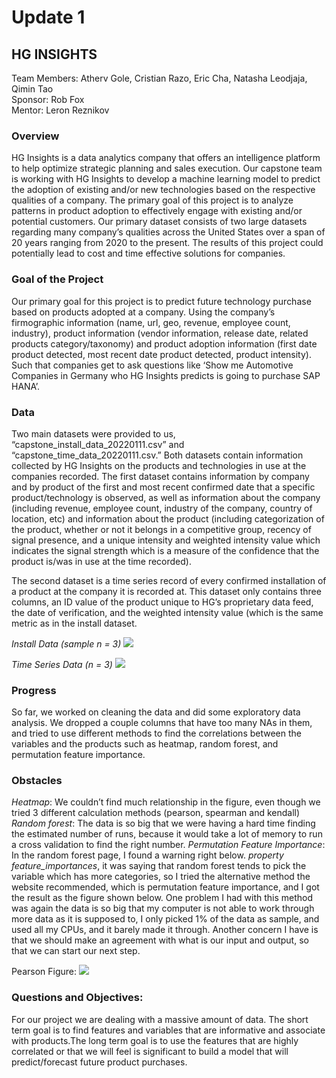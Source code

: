 # Update 1

##                                             HG INSIGHTS

Team Members: Atherv Gole, Cristian Razo, Eric Cha, Natasha Leodjaja, Qimin Tao <br>
Sponsor: Rob Fox <br>
Mentor: Leron Reznikov <br>

### Overview
HG Insights is a data analytics company that offers an intelligence platform to help optimize strategic planning and sales execution. Our capstone team is working with HG Insights to develop a machine learning model to predict the adoption of existing and/or new technologies based on the respective qualities of a company. The primary goal of this project is to analyze patterns in product adoption to effectively engage with existing and/or potential customers.
Our primary dataset consists of two large datasets regarding many company’s qualities across the United States over a span of 20 years ranging from 2020 to the present. The results of this project could potentially lead to cost and time effective solutions for companies.  

### Goal of the Project
Our primary goal for this project is to predict future technology purchase based on products adopted at a company. Using the company’s firmographic information (name, url, geo, revenue, employee count, industry), product information (vendor information, release date, related products category/taxonomy) and product adoption information (first date product detected, most recent date product detected, product intensity). Such that companies get to ask questions like ‘Show me Automotive Companies in Germany who HG Insights predicts is going to purchase SAP HANA’.  

### Data
Two main datasets were provided to us, “capstone_install_data_20220111.csv” and “capstone_time_data_20220111.csv.” Both datasets contain information collected by HG Insights on the products and technologies in use at the companies recorded. The first dataset contains information by company and by product of the first and most recent confirmed date that a specific product/technology is observed, as well as information about the company (including revenue, employee count, industry of the company, country of location, etc) and information about the product (including categorization of the product, whether or not it belongs in a competitive group, recency of signal presence, and a unique intensity and weighted intensity value which indicates the signal strength which is a measure of the confidence that the product is/was in use at the time recorded).

The second dataset is a time series record of every confirmed installation of a product at the company it is recorded at. This dataset only contains three columns, an ID value of the product unique to HG’s proprietary data feed, the date of verification, and the weighted intensity value (which is the same metric as in the install dataset.

_Install Data (sample n = 3)_
![](img/installdata.png)

_Time Series Data (n = 3)_
![](img/timeseries.png)

### Progress
So far, we worked on cleaning the data and did some exploratory data analysis. We dropped a couple columns that have too many NAs in them,  and tried to use different methods to find the correlations between the variables and the products such as heatmap, random forest, and permutation feature importance. 

### Obstacles
_Heatmap_: We couldn’t find much relationship in the figure, even though we tried 3 different calculation methods (pearson, spearman and kendall)
_Random forest_: The data is so big that we were having a hard time finding the estimated number of runs, because it would take a lot of memory to run a cross validation to find the right number.
_Permutation Feature Importance_: In the random forest page, I found a warning right below.
_property feature_importances_, it was saying that random forest tends to pick the variable which has more categories, so I tried the alternative method the website recommended, which is permutation feature importance, and I got the result as the figure shown below. One problem I had with this method was again the data is so big that my computer is not able to work through more data as it is supposed to, I only picked 1% of the data as sample, and used all my CPUs, and it barely made it through. 
Another concern I have is that we should make an agreement with what is our input and output, so that we can start our next step.

Pearson Figure:
![](img/pearson_corr.png)

### Questions and Objectives:
For our project we are dealing with a massive amount of data. The short term goal is to find features and variables that are informative and associate with products.The long term goal is to use the features that are highly correlated or that we will feel is significant to build a model that will predict/forecast future product purchases.   

